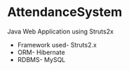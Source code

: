 # AttendanceSystem
Java Web Application using Struts2x<br />
<ul>
  <li>Framework used- Struts2.x</li>
  <li>ORM- Hibernate</li>
  <li>RDBMS- MySQL</li>
</ul>
